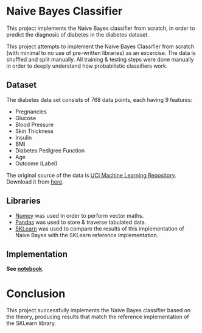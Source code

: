 # Naive Bayes Classifier

This project implements the Naive Bayes classifier from scratch, in order to predict the diagnosis of diabetes in the diabetes dataset.

This project attempts to implement the Naive Bayes Classifier from scratch (with minimal to no use of pre-written libraries) as an excercise. The data is shuffled and split manually. All training & testing steps were done manually in order to deeply understand how probabilistic classifiers work. 

## Dataset
The diabetes data set consists of 768 data points, each having 9 features:
- Pregnancies
- Glucose
- Blood Pressure
- Skin Thickness
- Insulin
- BMI
- Diabetes Pedigree Function
- Age
- Outcome (Label)

The original source of the data is [UCI Machine Learning Repository](http://archive.ics.uci.edu/ml/index.php). Download it from [here](https://github.com/susanli2016/Machine-Learning-with-Python/blob/master/diabetes.csv).


## Libraries
- [Numpy](https://numpy.org) was used in order to perform vector maths.
- [Pandas](https://pandas.pydata.org) was used to store & traverse tabulated data.
- [SKLearn](https://scikit-learn.org/stable/) was used to compare the results of this implementation of Naive Bayes with the SKLearn reference implementation.

## Implementation
**See [notebook](https://github.com/ANFALATAWI/NaiveBayesClassifier/blob/master/NaiveBayes_Classifier.ipynb)**.

# Conclusion
This project successfully implements the Naive Bayes classifier based on the theory, producing results that match the reference implementation of the SKLearn library.
